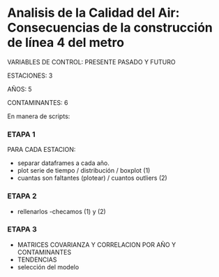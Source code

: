 # Analisis de la Calidad del Air: Consecuencias de la construcción de línea 4 del metro
VARIABLES DE CONTROL: PRESENTE PASADO Y FUTURO

ESTACIONES: 3

AÑOS: 5

CONTAMINANTES: 6

En manera de scripts:

### ETAPA 1
PARA CADA ESTACION:
- separar dataframes a cada año.
- plot serie de tiempo / distribución / boxplot (1)
- cuantas son faltantes (plotear) / cuantos outliers (2)

### ETAPA 2
- rellenarlos
-checamos (1) y (2)

### ETAPA 3
- MATRICES COVARIANZA Y CORRELACION POR AÑO Y CONTAMINANTES
- TENDENCIAS
- selección del modelo